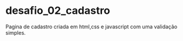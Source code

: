 # desafio_02_cadastro
Pagina de cadastro criada em html,css e javascript com uma validação simples. 
